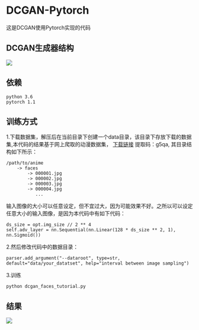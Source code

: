 # DCGAN-Pytorch
这是DCGAN使用Pytorch实现的代码
## DCGAN生成器结构
![](https://github.com/lovepiano/DCGAN-Pytorch/blob/master/image.png)
## 依赖
```
python 3.6
pytorch 1.1
```
## 训练方式
1.下载数据集，解压后在当前目录下创建一个data目录，该目录下存放下载的数据集,本代码的结果基于网上爬取的动漫数据集，
[下载链接](https://pan.baidu.com/s/1eSifHcA) 提取码：g5qa,
其目录结构如下所示：
```
/path/to/anime
    -> faces
        -> 000001.jpg
        -> 000002.jpg
        -> 000003.jpg
        -> 000004.jpg
           ...
```
输入图像的大小可以任意设定，但不宜过大，因为可能效果不好。之所以可以设定任意大小的输入图像，是因为本代码中有如下代码：
```
ds_size = opt.img_size // 2 ** 4
self.adv_layer = nn.Sequential(nn.Linear(128 * ds_size ** 2, 1), nn.Sigmoid())
```
2.然后修改代码中的数据目录：
```
parser.add_argument("--dataroot", type=str, default="data/your_datatset", help="interval between image sampling")
```
3.训练
```
python dcgan_faces_tutorial.py
```
## 结果

![](https://github.com/lovepiano/DCGAN-Pytorch/blob/master/93200.png)
